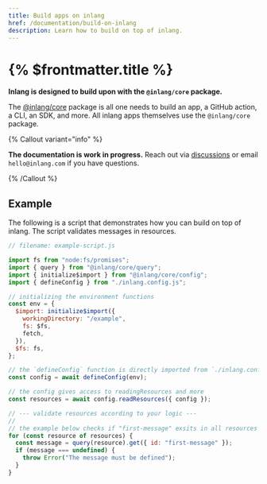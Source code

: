 ```yaml
---
title: Build apps on inlang
href: /documentation/build-on-inlang
description: Learn how to build on top of inlang.
---
```


# {% $frontmatter.title %}

**Inlang is designed to build upon with the `@inlang/core` package.**

The [@inlang/core](https://github.com/inlang/inlang/tree/main/source-code/core) package is all one needs to build an app, a GitHub action, a CLI, an SDK, and more. All inlang apps themselves use the `@inlang/core` package.

{% Callout variant="info" %}

**The documentation is work in progress.** Reach out via [discussions](https://github.com/inlang/inlang/discussions) or email `hello@inlang.com` if you have questions.

{% /Callout %}

## Example

The following is a script that demonstrates how you can build on top of inlang. The script validates messages in resources.

```js
// filename: example-script.js

import fs from "node:fs/promises";
import { query } from "@inlang/core/query";
import { initialize$import } from "@inlang/core/config";
import { defineConfig } from "./inlang.config.js";

// initializing the environment functions
const env = {
  $import: initialize$import({
    workingDirectory: "/example",
    fs: $fs,
    fetch,
  }),
  $fs: fs,
};

// the `defineConfig` function is directly imported from `./inlang.config.js`
const config = await defineConfig(env);

// the config gives access to readingResources and more
const resources = await config.readResources({ config });

// --- validate resources according to your logic ---
//
// the example below checks if "first-message" exsits in all resources
for (const resource of resources) {
  const message = query(resource).get({ id: "first-message" });
  if (message === undefined) {
    throw Error("The message must be defined");
  }
}
```
